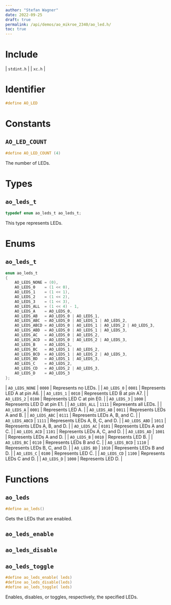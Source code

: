 ```yaml
---
author: "Stefan Wagner"
date: 2022-09-25
draft: true
permalink: /api/demos/ao_mikroe_2340/ao_led.h/
toc: true
---
```


# Include

| `stdint.h` |
| `xc.h` |

# Identifier

```c
#define AO_LED
```

# Constants

## `AO_LED_COUNT`

```c
#define AO_LED_COUNT (4)
```

The number of LEDs.

# Types

## `ao_leds_t`

```c
typedef enum ao_leds_t ao_leds_t;
```

This type represents LEDs.

# Enums

## `ao_leds_t`

```c
enum ao_leds_t
{
    AO_LEDS_NONE = (0),
    AO_LEDS_0    = (1 << 0),
    AO_LEDS_1    = (1 << 1),
    AO_LEDS_2    = (1 << 2),
    AO_LEDS_3    = (1 << 3),
    AO_LEDS_ALL  = (1 << 4) - 1,
    AO_LEDS_A    = AO_LEDS_0,
    AO_LEDS_AB   = AO_LEDS_0 | AO_LEDS_1,
    AO_LEDS_ABC  = AO_LEDS_0 | AO_LEDS_1 | AO_LEDS_2,
    AO_LEDS_ABCD = AO_LEDS_0 | AO_LEDS_1 | AO_LEDS_2 | AO_LEDS_3,
    AO_LEDS_ABD  = AO_LEDS_0 | AO_LEDS_1 | AO_LEDS_3,
    AO_LEDS_AC   = AO_LEDS_0 | AO_LEDS_2,
    AO_LEDS_ACD  = AO_LEDS_0 | AO_LEDS_2 | AO_LEDS_3,
    AO_LEDS_B    = AO_LEDS_1,
    AO_LEDS_BC   = AO_LEDS_1 | AO_LEDS_2,
    AO_LEDS_BCD  = AO_LEDS_1 | AO_LEDS_2 | AO_LEDS_3,
    AO_LEDS_BD   = AO_LEDS_1 | AO_LEDS_3,
    AO_LEDS_C    = AO_LEDS_2,
    AO_LEDS_CD   = AO_LEDS_2 | AO_LEDS_3,
    AO_LEDS_D    = AO_LEDS_3
};
```

| `AO_LEDS_NONE` | `0000` | Represents no LEDs. |
| `AO_LEDS_0`    | `0001` | Represents LED A at pin A6. |
| `AO_LEDS_1`    | `0010` | Represents LED B at pin A7. |
| `AO_LEDS_2`    | `0100` | Represents LED C at pin E0. |
| `AO_LEDS_3`    | `1000` | Represents LED D at pin E1. |
| `AO_LEDS_ALL`  | `1111` | Represents all LEDs. |
| `AO_LEDS_A`    | `0001` | Represents LED A. |
| `AO_LEDS_AB`   | `0011` | Represents LEDs A and B. |
| `AO_LEDS_ABC`  | `0111` | Represents LEDs A, B, and C. |
| `AO_LEDS_ABCD` | `1111` | Represents LEDs A, B, C, and D. |
| `AO_LEDS_ABD`  | `1011` | Represents LEDs A, B, and D. |
| `AO_LEDS_AC`   | `0101` | Represents LEDs A and C. |
| `AO_LEDS_ACD`  | `1101` | Represents LEDs A, C, and D. |
| `AO_LEDS_AD`   | `1001` | Represents LEDs A and D. |
| `AO_LEDS_B`    | `0010` | Represents LED B. |
| `AO_LEDS_BC`   | `0110` | Represents LEDs B and C. |
| `AO_LEDS_BCD`  | `1110` | Represents LEDs B, C, and D. |
| `AO_LEDS_BD`   | `1010` | Represents LEDs B and D. |
| `AO_LEDS_C`    | `0100` | Represents LED C. |
| `AO_LEDS_CD`   | `1100` | Represents LEDs C and D. |
| `AO_LEDS_D`    | `1000` | Represents LED D. |

# Functions

## `ao_leds`

```c
#define ao_leds()
```

Gets the LEDs that are enabled.

## `ao_leds_enable`
## `ao_leds_disable`
## `ao_leds_toggle`

```c
#define ao_leds_enable( leds)
#define ao_leds_disable(leds)
#define ao_leds_toggle( leds)
```

Enables, disables, or toggles, respectively, the specified LEDs.

